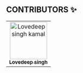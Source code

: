 ## CONTRIBUTORS ✨

<table>
  <!-- Use not more than 7 entries in a single Row -->
  <tr>
    <td align="center">
        <a href="https://github.com/ankitsangwan1999">
            <img src="https://avatars.githubusercontent.com/u/34393512?v=4" width="100px;" alt="Lovedeep singh kamal"/>
            <br />
            <sub>
                <b>Lovedeep singh </b>
            </sub>
        </a>
        <br />
    </td>
  </tr>
  
  
</table>

